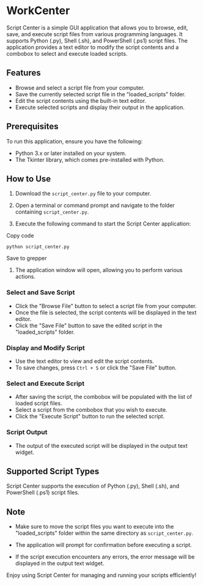 # WorkCenter

Script Center is a simple GUI application that allows you to browse, edit, save, and execute script files from various programming languages. It supports Python (.py), Shell (.sh), and PowerShell (.ps1) script files. The application provides a text editor to modify the script contents and a combobox to select and execute loaded scripts.

## Features

- Browse and select a script file from your computer.
- Save the currently selected script file in the "loaded_scripts" folder.
- Edit the script contents using the built-in text editor.
- Execute selected scripts and display their output in the application.

## Prerequisites

To run this application, ensure you have the following:

- Python 3.x or later installed on your system.
- The Tkinter library, which comes pre-installed with Python.

## How to Use

1.  Download the `script_center.py` file to your computer.

2.  Open a terminal or command prompt and navigate to the folder containing `script_center.py`.

3.  Execute the following command to start the Script Center application:

Copy code

`python script_center.py`

Save to grepper

1.  The application window will open, allowing you to perform various actions.

### Select and Save Script

- Click the "Browse File" button to select a script file from your computer.
- Once the file is selected, the script contents will be displayed in the text editor.
- Click the "Save File" button to save the edited script in the "loaded_scripts" folder.

### Display and Modify Script

- Use the text editor to view and edit the script contents.
- To save changes, press `Ctrl + S` or click the "Save File" button.

### Select and Execute Script

- After saving the script, the combobox will be populated with the list of loaded script files.
- Select a script from the combobox that you wish to execute.
- Click the "Execute Script" button to run the selected script.

### Script Output

- The output of the executed script will be displayed in the output text widget.

## Supported Script Types

Script Center supports the execution of Python (.py), Shell (.sh), and PowerShell (.ps1) script files.

## Note

- Make sure to move the script files you want to execute into the "loaded_scripts" folder within the same directory as `script_center.py`.

- The application will prompt for confirmation before executing a script.

- If the script execution encounters any errors, the error message will be displayed in the output text widget.

Enjoy using Script Center for managing and running your scripts efficiently!
